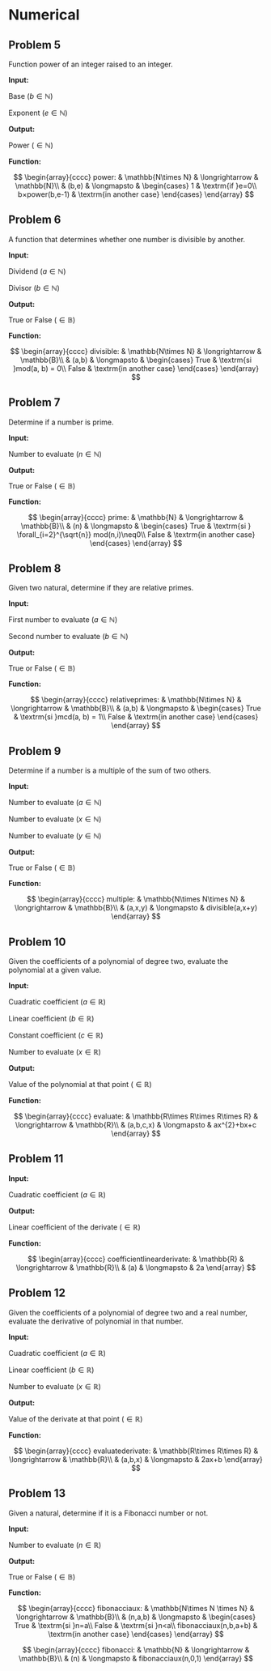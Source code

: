 # Numerical

## Problem 5

Function power of an integer raised to an integer.

**Input:**

Base $(b \in\mathbb{N})$

Exponent $(e \in\mathbb{N})$

**Output:**

Power $(\in\mathbb{N})$

**Function:**

$$
\begin{array}{cccc}
power: & \mathbb{N\times N} & \longrightarrow & \mathbb{N}\\
& (b,e) & \longmapsto & \begin{cases}
1 & \textrm{if }e=0\\
b×power(b,e-1) & \textrm{in another case}
\end{cases}
\end{array}
$$

## Problem 6

A function that determines whether one number is divisible by another.

**Input:**

Dividend $(a \in\mathbb{N})$

Divisor $(b \in\mathbb{N})$

**Output:**

True or False $(\in\mathbb{B})$

**Function:**

$$
\begin{array}{cccc}
divisible: & \mathbb{N\times N} & \longrightarrow & \mathbb{B}\\
& (a,b) & \longmapsto & \begin{cases}
True & \textrm{si }mod(a, b) = 0\\
False & \textrm{in another case}
\end{cases}
\end{array}
$$

## Problem 7

Determine if a number is prime.

**Input:**

Number to evaluate $(n \in\mathbb{N})$

**Output:**

True or False $(\in\mathbb{B})$

**Function:**

$$
\begin{array}{cccc}
prime: & \mathbb{N} & \longrightarrow & \mathbb{B}\\
& (n) & \longmapsto & \begin{cases}
True & \textrm{si } \forall_{i=2}^{\sqrt{n}} mod(n,i)\neq0\\
False & \textrm{in another case}
\end{cases}
\end{array}
$$

## Problem 8

Given two natural, determine if they are relative primes.

**Input:**

First number to evaluate $(a \in\mathbb{N})$

Second number to evaluate $(b \in\mathbb{N})$

**Output:**

True or False $(\in\mathbb{B})$

**Function:**

$$
\begin{array}{cccc}
relativeprimes: & \mathbb{N\times N} & \longrightarrow & \mathbb{B}\\
& (a,b) & \longmapsto & \begin{cases}
True & \textrm{si }mcd(a, b) = 1\\
False & \textrm{in another case}
\end{cases}
\end{array}
$$

## Problem 9

Determine if a number is a multiple of the sum of two others.

**Input:**

Number to evaluate $(a \in\mathbb{N})$

Number to evaluate $(x \in\mathbb{N})$

Number to evaluate $(y \in\mathbb{N})$

**Output:**

True or False $(\in\mathbb{B})$

**Function:**

$$
\begin{array}{cccc}
multiple: & \mathbb{N\times N\times N} & \longrightarrow & \mathbb{B}\\
& (a,x,y) & \longmapsto & divisible(a,x+y)
\end{array}
$$

## Problem 10

Given the coefficients of a polynomial of degree two, evaluate the polynomial at a given value.

**Input:**

Cuadratic coefficient $(a \in\mathbb{R})$

Linear coefficient $(b \in\mathbb{R})$

Constant coefficient $(c \in\mathbb{R})$

Number to evaluate $(x \in\mathbb{R})$

**Output:**

Value of the polynomial at that point $(\in\mathbb{R})$

**Function:**

$$
\begin{array}{cccc}
evaluate: & \mathbb{R\times R\times R\times R} & \longrightarrow & \mathbb{R}\\
& (a,b,c,x) & \longmapsto & ax^{2}+bx+c
\end{array}
$$

## Problem 11

**Input:**

Cuadratic coefficient $(a \in\mathbb{R})$

**Output:**

Linear coefficient of the derivate $(\in\mathbb{R})$

**Function:**

$$
\begin{array}{cccc}
coefficientlinearderivate: & \mathbb{R} & \longrightarrow & \mathbb{R}\\
& (a) & \longmapsto & 2a
\end{array}
$$

## Problem 12

Given the coefficients of a polynomial of degree two and a real number, evaluate the derivative of polynomial in that number.

**Input:**

Cuadratic coefficient $(a \in\mathbb{R})$

Linear coefficient $(b \in\mathbb{R})$

Number to evaluate $(x \in\mathbb{R})$

**Output:**

Value of the derivate at that point $(\in\mathbb{R})$

**Function:**

$$
\begin{array}{cccc}
evaluatederivate: & \mathbb{R\times R\times R} & \longrightarrow & \mathbb{R}\\
& (a,b,x) & \longmapsto & 2ax+b
\end{array}
$$

## Problem 13

Given a natural, determine if it is a Fibonacci number or not.

**Input:**

Number to evaluate $(n \in\mathbb{R})$

**Output:**

True or False $(\in\mathbb{B})$

**Function:**

$$
\begin{array}{cccc}
fibonacciaux: & \mathbb{N\times N \times N} & \longrightarrow & \mathbb{B}\\
& (n,a,b) & \longmapsto & \begin{cases}
True & \textrm{si }n=a\\
False & \textrm{si }n<a\\
fibonacciaux(n,b,a+b) & \textrm{in another case}
\end{cases}
\end{array}
$$

$$
\begin{array}{cccc}
fibonacci: & \mathbb{N} & \longrightarrow & \mathbb{B}\\
& (n) & \longmapsto & fibonacciaux(n,0,1)
\end{array}
$$
